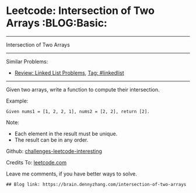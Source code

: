 # Leetcode: Intersection of Two Arrays     :BLOG:Basic:


---

Intersection of Two Arrays  

---

Similar Problems:  
-   [Review: Linked List Problems](https://brain.dennyzhang.com/review-linkedlist), [Tag: #linkedlist](https://brain.dennyzhang.com/tag/linkedlist)

---

Given two arrays, write a function to compute their intersection.  

Example:  

    Given nums1 = [1, 2, 2, 1], nums2 = [2, 2], return [2].

Note:  
-   Each element in the result must be unique.
-   The result can be in any order.

Github: [challenges-leetcode-interesting](https://github.com/DennyZhang/challenges-leetcode-interesting/tree/master/intersection-of-two-arrays)  

Credits To: [leetcode.com](https://leetcode.com/problems/intersection-of-two-arrays/description/)  

Leave me comments, if you have better ways to solve.  

    ## Blog link: https://brain.dennyzhang.com/intersection-of-two-arrays